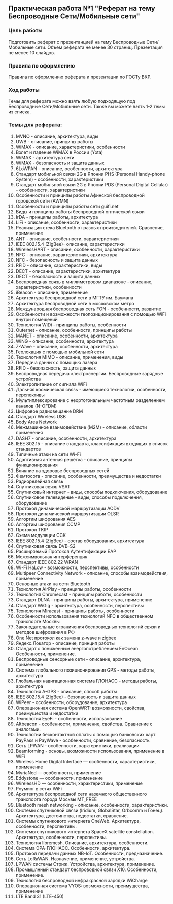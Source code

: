 ## Практическая работа №1 "Реферат на тему Беспроводные Сети/Мобильные сети"

### Цель работы
Подготовить реферат с презентанцией на тему Беспроводные Сети/Мобильные сети. Объем реферата не менее 30 страниц. Презентация не менее 10 слайдов. 
### Правила по оформлению
Правила по оформлению реферата и презентации по ГОСТу ВКР.

### Ход работы
 Темы для реферата можно взять любую подходящую под Беспроводные Сети/Мобильные сети. Также вы можете взять 1-2 темы из списка.
 
 ### Темы для реферата:
1. MVNO - описание, архитектура, виды
2. UWB - описание, принципы работы
3. WiMAX - описание, характеристики, особенности
4. Взлет и падение WiMAX в России (Yota)
5. WiMAX - архитектура сети
6. WiMAX - безопасность и защита данных
7. 6LoWPAN - описание, особенности, архитектура
8. Стандарт мобильной связи 2G в Японии PHS (Personal Handy-phone System) - особенности, характеристики
9. Стандарт мобильной связи 2G в Японии PDS (Personal Digital Cellular) - особенности, характеристики
10. Особенности и принципы работы Афинской беспроводной городской сети (AWMN)
11. Особенности и принципы работы сети guifi.net
12. Виды и принципы работы беспроводной оптической связи
13. IrDA - принципы работы, архитектура
14. LiFi - описание, особенности, характеристики
15. Реализации стека Bluetooth от разных производителей. Сравнение, применение
16. ANT - описание, особенности, характеристики
17. IEEE 802.15.4 (ZigBee)- описание, характеристики
18. WirelessHART - описание, особенности, характеристики
19. NFC - описание, характеристики, архитектура
20. NFC - безопасность и защита данных
21. RFID - описание, характеристики, виды
22. DECT - описание, характеристики, архитектура
23. DECT - безопасность и защита данных
24. Беспроводная связь в миллиметровом диапазоне - описание, характеристики, особенности
26. iBeacon - описание, применение
27. Архитектура беспроводной сети в МГТУ им. Баумана
28. Архитектура беспроводной сети в московском метро
29. Международная беспроводная сеть FON - особенности, развитие
30. Особенности и возможности геопозиционирования с помощью WiFi внутри помещений
31. Технология WiDi - принципы работы, особенности
32. Outernet - описание, особенности, принципы работы
33. MANET - описание, особенности, архитектура
34. WiNG - описание, особенности, архитектура
35. Z-Wave - описание, особенности, архитектура
36. Геолокация с помощью мобильной сети
37. Технология MIMO - описание, применения, виды
38. Передача данных с помощью лазера
39. RFID - безопасность, защита данных
40. Беспроводная передача электроэнергии. Беспроводные зарядные устройства
41. Электропитание от сигнала WiFi
42. Дальняя космическая связь - имеющиеся технологии, особенности, перспективы
43. Мультиплексирование с неортогональным частотным разделением каналов (N-OFDM)
44. Цифровое радиовещание DRM
45. Стандарт Wireless USB
46. Body Area Network
47. Межмашинное взаимодействие (M2M) - описание, области применения
48. DASH7 - описание, особенности, архитектура
49. IEEE 802.15 - описание стандарта, классификация входящих в список стандартов
50. Типичные атаки на сети Wi-Fi
51. Адаптивная антенная решётка - описание, принципы функционирования
52. Влияние на здоровье беспроводных сетей
53. Фемтосота - описание, особенности, преимущества и недостатки
54. Радиорелейная связь
55. Спутниковая связь VSAT
56. Спутниковый интернет - виды, способы подключения, оборудование
57. Спутниковое телевидение - виды, способы подключения, оборудование
58. Протокол динамической маршрутизации AODV
59. Протокол динамической маршрутизации OLSR
60. Алгортим шифрования AES
61. Алгортим шифрования CCMP
62. Протокол TKIP
63. Схема модуляции CCK
64. IEEE 802.15.4 (ZigBee) - состав оборудования, архитектура
65. Cпутниковая связь DVB-S2
66. Расширяемый Протокол Аутентификации EAP
67. Межсимвольная интерференция
68. Стандарт IEEE 802.22 WRAN
69. Wi-Fi HaLow - возможности, перспективы, особенности
70. Multipeer Connectivity Network - описание, способы взаимодействия, применение
71. Основные атаки на сети Bluetooth
72. Технология AirPlay - принципы работы, особенности
73. Технология Chromecast - принципы работы, особенности
74. Стандарт DLNA - принципы работы, архитектура, применение
75. Стандарт WiGig - архитектура, особенности, перспективы
76. Технология Miracast - принципы работы, особенности
77. Особенности использования технологий NFC в общественном транспорте Москвы
78. Законодательные ограничения беспроводных технологий связи и методов шифрования в РФ
79. One Net протокол как замена z-wave и zigbee
80. Яндекс.Локатор - описание, принцип работы
81. Стандарт с пониженным энергопотреблением EnOcean. Особенности, применение.
82. Беспроводные сенсорные сети - описание, архитектура, применение
83. Система глобального позиционирования GPS - методы работы, архитектура
84. Глобальная навигационная система ГЛОНАСС - методы работы, архитектура
85. Технология A-GPS - описание, способ работы
86. IEEE 802.15.4 (ZigBee) - безопасность и защита данных
87. WiPeer - особенности, оборудование, архитектура
88. Операционная система OpenWRT: возможности, свойства, преимущества и недостатки
89. Технология EyeFi - особенности, использование
90. Altbeacon - особенности, применение, свойства. Сравнение с аналогами.
91. Технологии бесконтактной оплаты с помощью банковских карт PayPass и PayWave - особенности, сравнение, безопасность
92. Сеть LPWAN - особенности, харктеристики, реализации
93. Beamforming - основы, возможности использования, применение в WiFi
94. Wireless Home Digital Interface — особенности, характеристики, применение
95. MyriaNed — особенности, применение
96. Eddystone — особенности, применение
97. WirelessHD — особенности, характеристики, применение
98. Роуминг в сетях WiFi
99. Архитектура беспроводной сети наземного общественного транспорта города Москвы MT_FREE
100. Bluetooth mesh networking - описание, особенности, характеристики.
101. Системы спутниковой связи (Iridium, GlobalStar, Orbcomm и Гонец). Архитектура, достоинства, недостатки, сравнение.
102. Системы спутникового интернета OneWeb. Архитектура, особенности, перспективы.
103. Системы спутникового интернета SpaceX satellite constellation. Архитектура, особенности, перспективы.
104. Технология libremesh. Описание, архитектура, особенности.
106. Система ЭРА-ГЛОНАСС. Особенности, архитектура.
107. Протокол передачи данных NB-IoT. Особенности, предназначение.
109. Сеть LoRaWAN. Назначение, применение, устройства.
110. LPWAN системы Cтриж. Устройства, архитектура, применение.
111. Промышлнный стандарт беспроводной связи X10. Особенности, применение.
112. Технология беспроводной инфракрасной зарядки WiCharge
113. Операционная система VYOS: возможности, преимущества, применение
114. LTE Band 31 (LTE-450)

